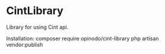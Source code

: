 # CintLibrary
Library for using Cint api.

Installation:
composer require opinodo/cint-library
php artisan vendor:publish
